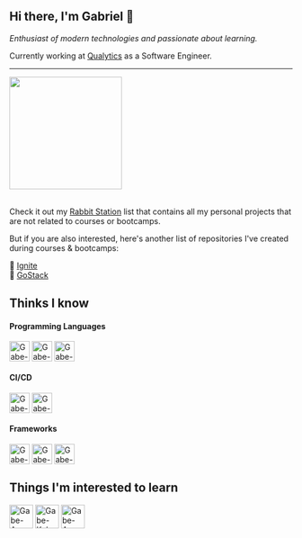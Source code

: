 ## Hi there, I'm Gabriel 👋

*Enthusiast of modern technologies and passionate about learning.*

Currently working at <a href="https://qualytics.co">Qualytics</a> as a Software Engineer.

---

<div>
    <a href="https://github.com/gasscoelho">
    <img height="200em" src="https://github-readme-stats.vercel.app/api?username=gasscoelho&show_icons=true&include_all_commits=true&count_private=true&theme=omni">
    <!-- <img height="100em" src="https://github-readme-stats.vercel.app/api/top-langs/?username=gasscoelho&langs_count=5&hide=ruby,objective-c&layout=compact&theme=omni"> -->
    </a>
</div>

<br />

Check it out my [Rabbit Station](https://github.com/stars/gasscoelho/lists/rabbit-station) list that contains all my personal projects that are not related to courses or bootcamps.
    
But if you are also interested, here's another list of repositories I've created during courses & bootcamps:

🚀 [Ignite](https://github.com/stars/gasscoelho/lists/ignite-bootcamp) <br/>
🚀 [GoStack](https://github.com/stars/gasscoelho/lists/gostack-bootcamp) <br/>


## Thinks I know

#### Programming Languages

<div style="display: inline_block">
  <img align="center" alt="Gabe-Docker" height="36" width="36" src="https://cdn.jsdelivr.net/gh/devicons/devicon/icons/python/python-original.svg">
  <img align="center" alt="Gabe-Electron" height="36" width="36" src="https://cdn.jsdelivr.net/gh/devicons/devicon/icons/javascript/javascript-original.svg">
  <img align="center" alt="Gabe-NodeJs" height="36" width="36" src="https://cdn.jsdelivr.net/gh/devicons/devicon/icons/typescript/typescript-original.svg">
</div>

#### CI/CD

<div style="display: inline_block">
    <img align="center" alt="Gabe-Docker" height="36" width="36" src="https://cdn.jsdelivr.net/gh/devicons/devicon/icons/docker/docker-original.svg" />
    <img align="center" alt="Gabe-Docker" height="36" width="36" src="https://cdn.jsdelivr.net/gh/devicons/devicon/icons/jenkins/jenkins-original.svg" />
</div>

#### Frameworks
<div style="display: inline_block">
    <img align="center" alt="Gabe-Docker" height="36" width="36" src="https://cdn.jsdelivr.net/gh/devicons/devicon/icons/vuejs/vuejs-original.svg" />
    <img align="center" alt="Gabe-Docker" height="36" width="36" src="https://cdn.jsdelivr.net/gh/devicons/devicon/icons/react/react-original.svg" />
    <img align="center" alt="Gabe-Docker" height="36" width="36" src="https://cdn.jsdelivr.net/gh/devicons/devicon/icons/nextjs/nextjs-original.svg" />
</div>

## Things I'm interested to learn

<div style="display: inline_block">
    <img align="center" alt="Gabe-Amazon-Web-Services" height="42" width="42" src="https://cdn.jsdelivr.net/gh/devicons/devicon/icons/amazonwebservices/amazonwebservices-original.svg" />
    <img align="center" alt="Gabe-Kubernetes" height="42" width="42" src="https://cdn.jsdelivr.net/gh/devicons/devicon/icons/kubernetes/kubernetes-plain.svg" />
    <img align="center" alt="Gabe-ArgoCD" height="42" width="42" src="https://cdn.jsdelivr.net/gh/devicons/devicon/icons/argocd/argocd-original.svg" />
</div>



    
<!--
**gasscoelho/gasscoelho** is a ✨ _special_ ✨ repository because its `README.md` (this file) appears on your GitHub profile.

Here are some ideas to get you started:

- 🔭 I’m currently working on ...
- 🌱 I’m currently learning ...
- 👯 I’m looking to collaborate on ...
- 🤔 I’m looking for help with ...
- 💬 Ask me about ...
- 📫 How to reach me: ...
- 😄 Pronouns: ...
- ⚡ Fun fact: ...
-->

